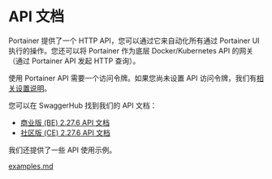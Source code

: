 # API 文档

Portainer 提供了一个 HTTP API，您可以通过它来自动化所有通过 Portainer UI 执行的操作。您还可以将 Portainer 作为底层 Docker/Kubernetes API 的网关（通过 Portainer API 发起 HTTP 查询）。

使用 Portainer API 需要一个访问令牌。如果您尚未设置 API 访问令牌，我们有[相关设置说明](access.md)。

您可以在 SwaggerHub 找到我们的 API 文档：

* [商业版 (BE) 2.27.6 API 文档](https://app.swaggerhub.com/apis/portainer/portainer-ee/2.27.6)
* [社区版 (CE) 2.27.6 API 文档](https://app.swaggerhub.com/apis/portainer/portainer-ce/2.27.6)

我们还提供了一些 API 使用示例。

[examples.md](examples.md)
